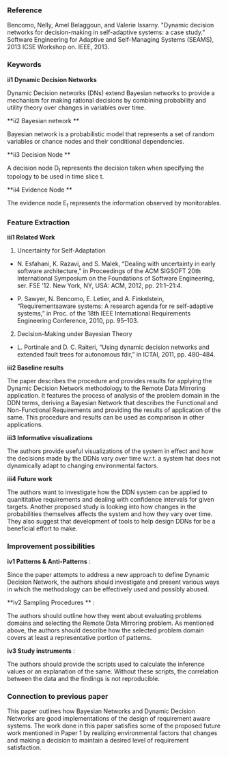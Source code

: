 ### Reference
Bencomo, Nelly, Amel Belaggoun, and Valerie Issarny. "Dynamic decision networks for decision-making in self-adaptive systems: a case study." Software Engineering for Adaptive and Self-Managing Systems (SEAMS), 2013 ICSE Workshop on. IEEE, 2013.

### Keywords
**ii1 Dynamic Decision Networks**

Dynamic Decision networks (DNs) extend Bayesian networks to provide a mechanism for making rational decisions by combining probability and utility theory over changes in variables over time.

**ii2 Bayesian network **

Bayesian network is a probabilistic model that represents a set of random variables or chance nodes and their conditional dependencies.

**ii3 Decision Node **

A decision node D<sub>t</sub> represents the decision taken when specifying the topology to be used in time slice t.

**ii4 Evidence Node **

The evidence node E<sub>t</sub> represents the information observed by monitorables.

### Feature Extraction
**iii1 Related Work**
1. Uncertainty for Self-Adaptation  
  * N. Esfahani, K. Razavi, and S. Malek, “Dealing with uncertainty in early software architecture,” in Proceedings of the ACM SIGSOFT 20th International Symposium on the Foundations of Software Engineering, ser. FSE ’12. New York, NY, USA: ACM, 2012, pp. 21:1–21:4.

  * P. Sawyer, N. Bencomo, E. Letier, and A. Finkelstein, “Requirementsaware systems: A research agenda for re self-adaptive systems,” in Proc. of the 18th IEEE International Requirements Engineering Conference, 2010, pp. 95–103.

2. Decision-Making under Bayesian Theory
  * L. Portinale and D. C. Raiteri, “Using dynamic decision networks and
extended fault trees for autonomous fdir,” in ICTAI, 2011, pp. 480–484.


**iii2 Baseline results**

The paper describes the procedure and provides results for applying the Dynamic Decision Network methodology to the Remote Data Mirroring application. It features the process of analysis of the problem domain in the DDN terms, deriving a Bayesian Network that describes the Functional and Non-Functional Requirements and providing the results of application of the same. This procedure and results can be used as comparison in other applications.

**iii3 Informative visualizations**

The authors provide useful visualizations of the system in effect and how the decisions made by the DDNs vary over time w.r.t. a system hat does not dynamically adapt to changing environmental factors.

**iii4 Future work**

The authors want to investigate how the DDN system can be applied to quanititative requirements and dealing with confidence intervals for given targets. Another proposed study is looking into how changes in the probabilities themselves affects the system and how they vary over time. They also suggest that development of tools to help design DDNs for be a beneficial effort to make.

### Improvement possibilities

**iv1 Patterns & Anti-Patterns** :

Since the paper attempts to address a new approach to define Dynamic Decision Network, the authors should investigate and present various ways in which the methodology can be effectively used and possibly abused.

**iv2 Sampling Procedures ** :

The authors should outline how they went about evaluating problems domains and selecting the Remote Data Mirroring problem. As mentioned above, the authors should describe how the selected problem domain covers at least a representative portion of patterns.

**iv3 Study instruments** :

The authors should provide the scripts used to calculate the inference values or an explanation of the same. Without these scripts, the correlation between the data and the findings is not reproducible.

### Connection to previous paper
This paper outlines how Bayesian Networks and Dynamic Decision Networks are good implementations of the design of requirement aware systems. The work done in this paper satisfies some of the proposed future work mentioned in Paper 1 by realizing environmental factors that changes and making a decision to maintain a desired level of requirement satisfaction.
